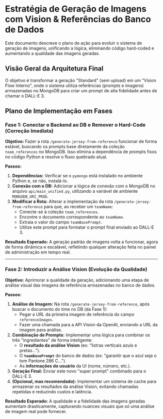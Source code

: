 # Estratégia de Geração de Imagens com Vision & Referências do Banco de Dados

Este documento descreve o plano de ação para evoluir o sistema de geração de imagens, unificando a lógica, eliminando código hard-coded e aumentando a qualidade das imagens geradas.

## Visão Geral da Arquitetura Final

O objetivo é transformar a geração "Standard" (sem upload) em um "Vision Flow Interno", onde o sistema utiliza referências (prompts e imagens) armazenadas no MongoDB para criar um prompt de alta fidelidade antes de chamar o DALL-E 3.

## Plano de Implementação em Fases

### Fase 1: Conectar o Backend ao DB e Remover o Hard-Code (Correção Imediata)

**Objetivo:** Fazer a rota `/generate-jersey-from-reference` funcionar de forma estável, buscando os prompts base diretamente da coleção `team_references` no MongoDB. Isso elimina a dependência de prompts fixos no código Python e resolve o fluxo quebrado atual.

**Passos:**
1.  **Dependências:** Verificar se o `pymongo` está instalado no ambiente Python e, se não, instalá-lo.
2.  **Conexão com o DB:** Adicionar a lógica de conexão com o MongoDB no arquivo `api/main_unified.py`, utilizando a variável de ambiente `MONGODB_URI_PROD`.
3.  **Modificar a Rota:** Alterar a implementação da rota `/generate-jersey-from-reference` para que, ao receber um `teamName`:
    *   Conecte-se à coleção `team_references`.
    *   Encontre o documento correspondente ao `teamName`.
    *   Extraia o valor do campo `teamBasePrompt`.
    *   Utilize este prompt para formatar o prompt final enviado ao DALL-E 3.

**Resultado Esperado:** A geração padrão de imagens volta a funcionar, agora de forma dinâmica e escalável, refletindo qualquer alteração feita no painel de administração em tempo real.

---

### Fase 2: Introduzir a Análise Vision (Evolução da Qualidade)

**Objetivo:** Aprimorar a qualidade da geração, adicionando uma etapa de análise visual das imagens de referência armazenadas no banco de dados.

**Passos:**
1.  **Análise de Imagem:** Na rota `/generate-jersey-from-reference`, após buscar o documento do time no DB (da Fase 1):
    *   Pegar a URL da primeira imagem de referência do campo `referenceImages`.
    *   Fazer uma chamada para a API Vision da OpenAI, enviando a URL da imagem para análise.
2.  **Combinação de Prompts:** Implementar uma lógica para combinar os três "ingredientes" de forma inteligente:
    *   O **resultado da análise Vision** (ex: "listras verticais azuis e pretas...").
    *   O **`teamBasePrompt`** do banco de dados (ex: "garantir que o azul seja o tom Pantone 286 C...").
    *   As **informações do usuário** da UI (nome, número, etc.).
3.  **Geração Final:** Enviar este novo "super prompt" combinado para o DALL-E 3.
4.  **(Opcional, mas recomendado):** Implementar um sistema de cache para armazenar os resultados da análise Vision, evitando chamadas repetidas e reduzindo custos e latência.

**Resultado Esperado:** A qualidade e a fidelidade das imagens geradas aumentam drasticamente, capturando nuances visuais que só uma análise de imagem real pode fornecer. 